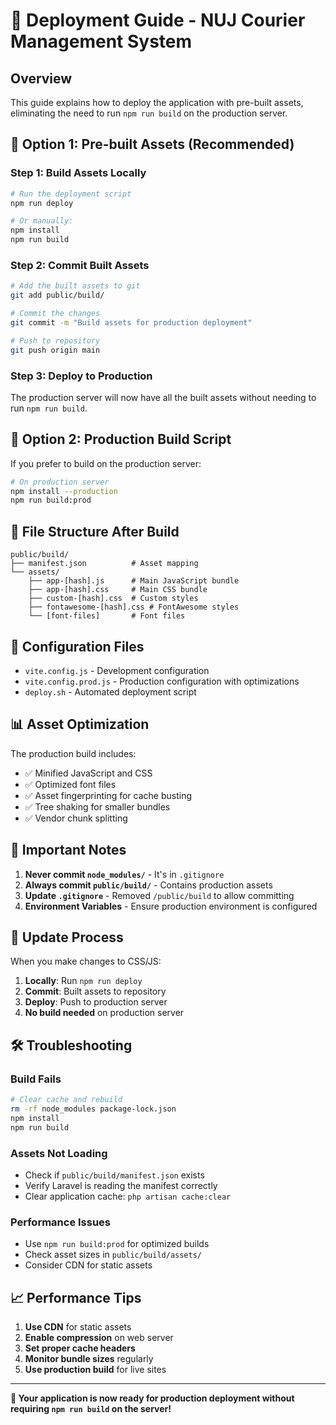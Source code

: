 # 🚀 Deployment Guide - NUJ Courier Management System

## Overview
This guide explains how to deploy the application with pre-built assets, eliminating the need to run `npm run build` on the production server.

## 🎯 **Option 1: Pre-built Assets (Recommended)**

### Step 1: Build Assets Locally
```bash
# Run the deployment script
npm run deploy

# Or manually:
npm install
npm run build
```

### Step 2: Commit Built Assets
```bash
# Add the built assets to git
git add public/build/

# Commit the changes
git commit -m "Build assets for production deployment"

# Push to repository
git push origin main
```

### Step 3: Deploy to Production
The production server will now have all the built assets without needing to run `npm run build`.

## 🎯 **Option 2: Production Build Script**

If you prefer to build on the production server:

```bash
# On production server
npm install --production
npm run build:prod
```

## 📁 **File Structure After Build**

```
public/build/
├── manifest.json          # Asset mapping
└── assets/
    ├── app-[hash].js      # Main JavaScript bundle
    ├── app-[hash].css     # Main CSS bundle
    ├── custom-[hash].css  # Custom styles
    ├── fontawesome-[hash].css # FontAwesome styles
    └── [font-files]       # Font files
```

## 🔧 **Configuration Files**

- `vite.config.js` - Development configuration
- `vite.config.prod.js` - Production configuration with optimizations
- `deploy.sh` - Automated deployment script

## 📊 **Asset Optimization**

The production build includes:
- ✅ Minified JavaScript and CSS
- ✅ Optimized font files
- ✅ Asset fingerprinting for cache busting
- ✅ Tree shaking for smaller bundles
- ✅ Vendor chunk splitting

## 🚨 **Important Notes**

1. **Never commit `node_modules/`** - It's in `.gitignore`
2. **Always commit `public/build/`** - Contains production assets
3. **Update `.gitignore`** - Removed `/public/build` to allow committing
4. **Environment Variables** - Ensure production environment is configured

## 🔄 **Update Process**

When you make changes to CSS/JS:

1. **Locally**: Run `npm run deploy`
2. **Commit**: Built assets to repository
3. **Deploy**: Push to production server
4. **No build needed** on production server

## 🛠 **Troubleshooting**

### Build Fails
```bash
# Clear cache and rebuild
rm -rf node_modules package-lock.json
npm install
npm run build
```

### Assets Not Loading
- Check if `public/build/manifest.json` exists
- Verify Laravel is reading the manifest correctly
- Clear application cache: `php artisan cache:clear`

### Performance Issues
- Use `npm run build:prod` for optimized builds
- Check asset sizes in `public/build/assets/`
- Consider CDN for static assets

## 📈 **Performance Tips**

1. **Use CDN** for static assets
2. **Enable compression** on web server
3. **Set proper cache headers**
4. **Monitor bundle sizes** regularly
5. **Use production build** for live sites

---

**🎉 Your application is now ready for production deployment without requiring `npm run build` on the server!** 